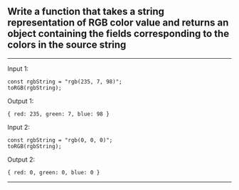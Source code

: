 ## Write a function that takes a string representation of RGB color value and returns an object containing the fields corresponding to the colors in the source string

***

Input 1:
```
const rgbString = "rgb(235, 7, 98)";
toRGB(rgbString);
```

Output 1:
```
{ red: 235, green: 7, blue: 98 }
```

Input 2:
```
const rgbString = "rgb(0, 0, 0)";
toRGB(rgbString);
```

Output 2:
```
{ red: 0, green: 0, blue: 0 }
```

***
